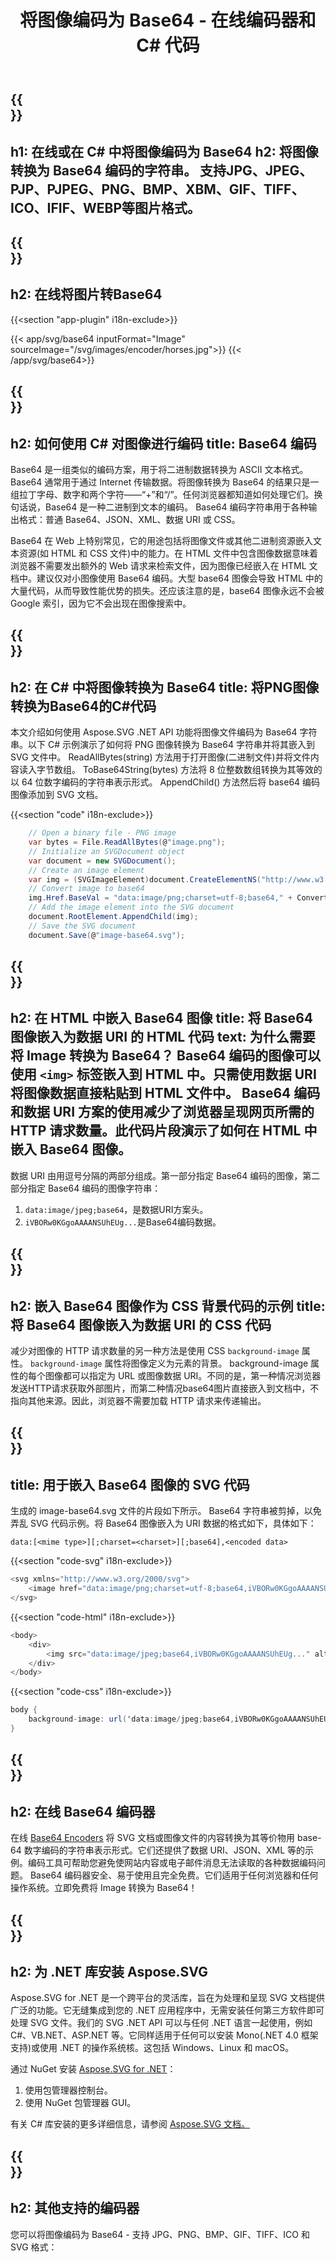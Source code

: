 ﻿---
translation: true
template: /templates/_template-encoder.md
title: 将图像编码为 Base64 - 在线编码器和 C# 代码
url: /net/base64-encoder/
description: 在线或在 C# 代码中将图像转换为 Base64。 使用编码为数据 URI 的 Base64 图像将它们嵌入 HTML、CSS 或 JSON。
---

{{<section banner>}}
---
h1: 在线或在 C# 中将图像编码为 Base64
h2: 将图像转换为 Base64 编码的字符串。 支持JPG、JPEG、PJP、PJPEG、PNG、BMP、XBM、GIF、TIFF、ICO、IFIF、WEBP等图片格式。
---

{{<section text-plugin>}}
---
h2: 在线将图片转Base64
---

{{<section "app-plugin" i18n-exclude>}}

{{< app/svg/base64 inputFormat="Image" sourceImage="/svg/images/encoder/horses.jpg">}}
{{< /app/svg/base64>}} 

{{<section base64>}}
---
h2: 如何使用 C# 对图像进行编码
title: Base64 编码
---

Base64 是一组类似的编码方案，用于将二进制数据转换为 ASCII 文本格式。 Base64 通常用于通过 Internet 传输数据。将图像转换为 Base64 的结果只是一组拉丁字母、数字和两个字符——“+”和“/”。任何浏览器都知道如何处理它们。换句话说，Base64 是一种二进制到文本的编码。 Base64 编码字符串用于各种输出格式：普通 Base64、JSON、XML、数据 URI 或 CSS。

 Base64 在 Web 上特别常见，它的用途包括将图像文件或其他二进制资源嵌入文本资源(如 HTML 和 CSS 文件)中的能力。在 HTML 文件中包含图像数据意味着浏览器不需要发出额外的 Web 请求来检索文件，因为图像已经嵌入在 HTML 文档中。建议仅对小图像使用 Base64 编码。大型 base64 图像会导致 HTML 中的大量代码，从而导致性能优势的损失。还应该注意的是，base64 图像永远不会被 Google 索引，因为它不会出现在图像搜索中。

{{<section demos>}}
---
h2: 在 C# 中将图像转换为 Base64
title: 将PNG图像转换为Base64的C#代码
---

本文介绍如何使用 Aspose.SVG .NET API 功能将图像文件编码为 Base64 字符串。以下 C# 示例演示了如何将 PNG 图像转换为 Base64 字符串并将其嵌入到 SVG 文件中。 ReadAllBytes(string) 方法用于打开图像(二进制文件)并将文件内容读入字节数组。 ToBase64String(bytes) 方法将 8 位整数数组转换为其等效的以 64 位数字编码的字符串表示形式。 AppendChild() 方法然后将 base64 编码图像添加到 SVG 文档。

{{<section "code" i18n-exclude>}}

```cs
    // Open a binary file - PNG image
    var bytes = File.ReadAllBytes(@"image.png");
    // Initialize an SVGDocument object
    var document = new SVGDocument();
    // Create an image element
    var img = (SVGImageElement)document.CreateElementNS("http://www.w3.org/2000/svg", "image");
    // Convert image to base64
    img.Href.BaseVal = "data:image/png;charset=utf-8;base64," + Convert.ToBase64String(bytes);
    // Add the image element into the SVG document
    document.RootElement.AppendChild(img);
    // Save the SVG document
    document.Save(@"image-base64.svg");
```

{{<section html>}}
---
h2: 在 HTML 中嵌入 Base64 图像
title: 将 Base64 图像嵌入为数据 URI 的 HTML 代码
text: 为什么需要将 Image 转换为 Base64？ Base64 编码的图像可以使用 `<img>` 标签嵌入到 HTML 中。只需使用数据 URI 将图像数据直接粘贴到 HTML 文件中。 Base64 编码和数据 URI 方案的使用减少了浏览器呈现网页所需的 HTTP 请求数量。此代码片段演示了如何在 HTML 中嵌入 Base64 图像。
---

数据 URI 由用逗号分隔的两部分组成。第一部分指定 Base64 编码的图像，第二部分指定 Base64 编码的图像字符串：
1. `data:image/jpeg;base64`，是数据URI方案头。
1. `iVBORw0KGgoAAAANSUhEUg...`是Base64编码数据。

{{<section css>}}
---
h2: 嵌入 Base64 图像作为 CSS 背景代码的示例
title: 将 Base64 图像嵌入为数据 URI 的 CSS 代码
---

减少对图像的 HTTP 请求数量的另一种方法是使用 CSS `background-image` 属性。 `background-image` 属性将图像定义为元素的背景。 background-image 属性的每个图像都可以指定为 URL 或图像数据 URI。不同的是，第一种情况浏览器发送HTTP请求获取外部图片，而第二种情况base64图片直接嵌入到文档中，不指向其他来源。因此，浏览器不需要加载 HTTP 请求来传递输出。

{{<section svg>}}
---
title: 用于嵌入 Base64 图像的 SVG 代码
---

生成的 image-base64.svg 文件的片段如下所示。 Base64 字符串被剪掉，以免弄乱 SVG 代码示例。将 Base64 图像嵌入为 URI 数据的格式如下，具体如下：

`data:[<mime type>][;charset=<charset>][;base64],<encoded data>`


{{<section "code-svg" i18n-exclude>}}

```cs
<svg xmlns="http://www.w3.org/2000/svg">
	<image href="data:image/png;charset=utf-8;base64,iVBORw0KGgoAAAANSUhEUg..." alt="Red border"/>
</svg>
```

{{<section "code-html" i18n-exclude>}}

```cs
<body>
    <div>
        <img src="data:image/jpeg;base64,iVBORw0KGgoAAAANSUhEUg..." alt="Red border">
    </div>
</body>
```

{{<section "code-css" i18n-exclude>}}

```cs
body {
    background-image: url('data:image/jpeg;base64,iVBORw0KGgoAAAANSUhEUg...');
}
```

{{<section encoder-online>}}
---
h2: 在线 Base64 编码器
---

在线 <a href="https://products.aspose.app/svg/{{lang}}/encoding" target="_blank">Base64 Encoders</a> 将 SVG 文档或图像文件的内容转换为其等价物用 base-64 数字编码的字符串表示形式。它们还提供了数据 URI、JSON、XML 等的示例。编码工具可帮助您避免使网站内容或电子邮件消息无法读取的各种数据编码问题。 Base64 编码器安全、易于使用且完全免费。它们适用于任何浏览器和任何操作系统。立即免费将 Image 转换为 Base64！

{{<section installing>}}
---
h2: 为 .NET 库安装 Aspose.SVG
---

Aspose.SVG for .NET 是一个跨平台的灵活库，旨在为处理和呈现 SVG 文档提供广泛的功能。它无缝集成到您的 .NET 应用程序中，无需安装任何第三方软件即可处理 SVG 文件。我们的 SVG .NET API 可以与任何 .NET 语言一起使用，例如 C#、VB.NET、ASP.NET 等。它同样适用于任何可以安装 Mono(.NET 4.0 框架支持)或使用 .NET 的操作系统核。这包括 Windows、Linux 和 macOS。

通过 NuGet 安装 <a href="https://www.nuget.org/packages/Aspose.SVG" target="_blank">Aspose.SVG for .NET</a>：
1. 使用包管理器控制台。
1. 使用 NuGet 包管理器 GUI。

有关 C# 库安装的更多详细信息，请参阅 [Aspose.SVG 文档。](https://docs.aspose.com/svg/net/getting-started/installation/)

{{<section other-encoders>}}
---
h2: 其他支持的编码器
---

您可以将图像编码为 Base64 - 支持 JPG、PNG、BMP、GIF、TIFF、ICO 和 SVG 格式：